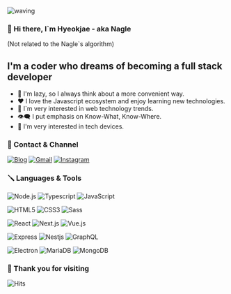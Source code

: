 ![waving](https://capsule-render.vercel.app/api?type=waving&height=200&text=Nagle&fontAlign=80&fontAlignY=40&color=gradient)

### 👋 Hi there, I`m Hyeokjae - aka Nagle

(Not related to the Nagle`s algorithm)

## I'm a coder who dreams of becoming a full stack developer

- 💭 I'm lazy, so I always think about a more convenient way.
- ❤️ I love the Javascript ecosystem and enjoy learning new technologies.
- 🚧 I`m very interested in web technology trends.
- 👁‍🗨 I put emphasis on Know-What, Know-Where.
- 📱 I'm very interested in tech devices.

### 🤝 Contact & Channel

[![Blog](https://img.shields.io/badge/Blog-FF7139?style=flat-square&logo=FirefoxBrowser&logoColor=white)](https://hyeokjaelee.github.io/)
[![Gmail](https://img.shields.io/badge/Mail-EA4335?style=flat-square&logo=Gmail&logoColor=white)](mailto:leehyeokjae97@gmail.com)
[![Instagram](https://img.shields.io/badge/Instagram-E4405F?style=flat-square&logo=Instagram&logoColor=white)](https://www.instagram.com/2z_4_me/)

### 🪛 Languages & Tools

![Node.js](https://img.shields.io/badge/Node.js-339933?style=flat-square&logo=Node.js&logoColor=white)
![Typescript](https://img.shields.io/badge/Typescript-3178C6?style=flat-square&logo=Typescript&logoColor=white)
![JavaScript](https://img.shields.io/badge/JavaScript-F7DF1E?style=flat-square&logo=JavaScript&logoColor=black)

![HTML5](https://img.shields.io/badge/HTML5-E34F26?style=flat-square&logo=HTML5&logoColor=white)
![CSS3](https://img.shields.io/badge/CSS3-1572B6?style=flat-square&logo=CSS3&logoColor=white)
![Sass](https://img.shields.io/badge/Sass-CC6699?style=flat-square&logo=Sass&logoColor=white)

![React](https://img.shields.io/badge/React-61DAFB?style=flat-square&logo=React&logoColor=black)
![Next.js](https://img.shields.io/badge/Next.js-000000?style=flat-square&logo=Next.js&logoColor=white)
![Vue.js](https://img.shields.io/badge/Vue.js-4FC08D?style=flat-square&logo=Vue.js&logoColor=white)

![Express](https://img.shields.io/badge/Express-000000?style=flat-square&logo=Express&logoColor=white)
![Nestjs](https://img.shields.io/badge/NestJS-E0234E?style=flat-square&logo=NestJS&logoColor=white)
![GraphQL](https://img.shields.io/badge/GraphQL-E434AA?style=flat-square&logo=GraphQL&logoColor=white)

![Electron](https://img.shields.io/badge/Electron-47848F?style=flat-square&logo=Electron&logoColor=white)
![MariaDB](https://img.shields.io/badge/MariaDB-003545?style=flat-square&logo=MariaDB&logoColor=white)
![MongoDB](https://img.shields.io/badge/MongoDB-47A248?style=flat-square&logo=MongoDB&logoColor=white)

### 👣 Thank you for visiting

![Hits](https://hits.seeyoufarm.com/api/count/incr/badge.svg?url=https%3A%2F%2Fgithub.com%2FHyeokjaeLee%2Fknu-lms-scheduler&count_bg=%23000000&title_bg=%23675F54&icon=github.svg&icon_color=%23E7E7E7&title=Visitors&edge_flat=true)
